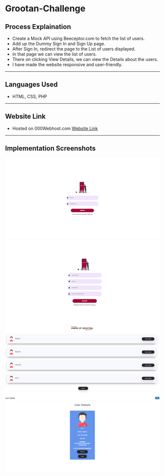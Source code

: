 # Grootan-Challenge

## Process Explaination

* Create a Mock API using Beeceptor.com to fetch the list of users.
* Add up the Dummy Sign In and Sign Up page.
* After Sign In, redirect the page to the List of users displayed.
* In that page we can view the list of users.
* There on clicking View Details, we can view the Details about the users.
* I have made the website responsive and user-friendly.

<hr>

## Languages Used

* HTML, CSS, PHP

<hr>

## Website Link

* Hosted on 000Webhost.com <a href="http://www.google.com">Website Link</a>

<hr>

## Implementation Screenshots

<p align="center">
  <img src="https://github.com/Raghunandan23/Grootan-Challenge/blob/main/Screenshot1.png">
  <img src="https://github.com/Raghunandan23/Grootan-Challenge/blob/main/Screenshot2.png">
  <img src="https://github.com/Raghunandan23/Grootan-Challenge/blob/main/Screenshot3.png"><br>
  <img src="https://github.com/Raghunandan23/Grootan-Challenge/blob/main/Screenshot4.png"><br>
</p>
